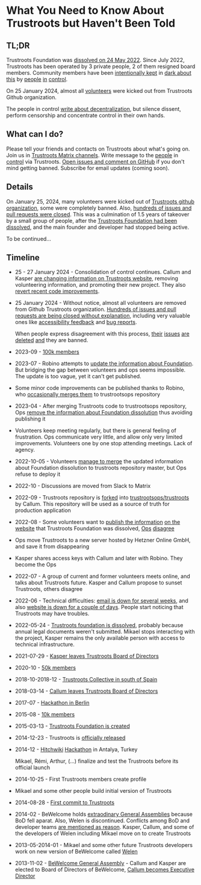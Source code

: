 # What You Need to Know About Trustroots but Haven't Been Told

## TL;DR

Trustroots Foundation was [dissolved on 24 May 2022](https://find-and-update.company-information.service.gov.uk/company/09489825). Since July 2022, Trustroots has been operated by 3 private people, 2 of them resigned board members. Community members have been [intentionally kept](https://github.com/Trustroots/trustroots/commit/1a9185bc39e437290b0d4ccc07fb08be294844ef) in [dark about this](https://github.com/Trustroots/trustroots/issues/2585) by [people](https://github.com/chmac) [in](https://github.com/guaka) [control](https://github.com/robokow).

On 25 January 2024, almost all [volunteers](https://www.trustroots.org/team) were kicked out from Trustroots Github organization.

The people in control [write about decentralization](https://github.com/trustroots/nostroots), but silence dissent, perform censorship and concentrate control in their own hands.

## What can I do?

Please tell your friends and contacts on Trustroots about what's going on. Join us in [Trustroots Matrix channels](https://matrix.to/#/#volunteers:trustrooters.org). Write message to the [people](https://www.trustroots.org/profile/chmac) in [control](https://www.trustroots.org/profile/thefriendlyhost) via Trustroots. [Open issues and comment on GitHub](https://github.com/Trustroots/trustroots) if you don't mind getting banned. Subscribe for email updates (coming soon).

## Details

On January 25, 2024, many volunteers were kicked out of [Trustroots github organization](https://github.com/Trustroots), some were completely banned. Also, [hundreds of issues and pull requests were closed](https://github.com/Trustroots/trustroots/issues?q=is%3Aclosed+closed%3A2024-01-24..2024-01-27). This was a culmination of 1.5 years of takeover by a small group of people, after the [Trustroots Foundation had been dissolved](https://find-and-update.company-information.service.gov.uk/company/09489825), and the main founder and developer had stopped being active.

To be continued&hellip;

## Timeline

- 25 - 27 January 2024 - Consolidation of control continues. Callum and Kasper [are changing information on Trustroots website](https://github.com/Trustroots/trustroots/commits/master/?since=2024-01-20&until=2024-01-30), removing volunteering information, and promoting their new project. They also [revert recent code improvements](https://github.com/Trustroots/trustroots/commit/902e0261718fcb6bff7b4c9ca2774d5f872e6187).
- 25 January 2024 - Without notice, almost all volunteers are removed from Github Trustroots organization. [Hundreds of issues and pull requests are being closed without explanation](https://github.com/Trustroots/trustroots/issues?q=closed%3A2024-01-24..2024-01-27+), including very valuable ones like [accessibility feedback](https://github.com/Trustroots/trustroots/issues/2654) and [bug reports](https://github.com/Trustroots/trustroots/issues?q=is%3Aclosed+closed%3A2024-01-24..2024-01-27+is%3Aissue+label%3Abug).

  When people express disagreement with this process, [their](https://github.com/Trustroots/trustroots/issues/2661) [issues](https://github.com/Trustroots/trustroots/issues/2662) [are](https://github.com/Trustroots/trustroots/issues/2663) [deleted](https://github.com/Trustroots/trustroots/issues/2664) [and](https://github.com/Trustroots/trustroots/issues/2667) they are banned.

- 2023-09 - [100k members](https://grafana.trustroots.org/d/000000002/members?orgId=1&from=1693519200000&to=1696111200000)
- 2023-07 - Robino attempts to [update the information about Foundation](https://github.com/Trustroots/trustroots/pull/2645). But bridging the gap between volunteers and ops seems impossible. The update is too vague, yet it can't get published.
- Some minor code improvements can be published thanks to Robino, who [occasionally merges them](https://github.com/trustrootsops/trustroots/commits/master/?author=robokow) to trustrootsops repository
- 2023-04 - After merging Trustroots code to trustrootsops repository, Ops [remove the information about Foundation dissolution](https://github.com/Trustroots/trustroots/commit/1a9185bc39e437290b0d4ccc07fb08be294844ef) thus avoiding publishing it
- Volunteers keep meeting regularly, but there is general feeling of frustration. Ops communicate very little, and allow only very limited improvements. Volunteers one by one stop attending meetings. Lack of agency.
- 2022-10-05 - Volunteers [manage to merge](https://github.com/Trustroots/trustroots/pull/2588#event-7522573117) the updated information about Foundation dissolution to trustroots repository master, but Ops refuse to deploy it
- 2022-10 - Discussions are moved from Slack to Matrix
- 2022-09 - Trustroots repository is [forked](https://github.com/chmac?tab=overview&from=2022-09-01&to=2022-09-31) into [trustrootsops/trustroots](https://github.com/trustrootsops/trustroots) by Callum. This repository will be used as a source of truth for production application
- 2022-08 - Some volunteers want to [publish the information](https://github.com/Trustroots/trustroots/issues/2585) [on the website](https://github.com/Trustroots/trustroots/issues/2588) that Trustroots Foundation was dissolved, [Ops](https://github.com/Trustroots/trustroots/issues/2585#issuecomment-1215005999) [disagree](https://github.com/Trustroots/trustroots/issues/2585#issuecomment-1269698630)
- Ops move Trustroots to a new server hosted by Hetzner Online GmbH, and save it from disappearing
- Kasper shares access keys with Callum and later with Robino. They become the Ops
- 2022-07 - A group of current and former volunteers meets online, and talks about Trustroots future. Kasper and Callum propose to sunset Trustroots, others disagree
- 2022-06 - Technical difficulties: [email is down for several weeks](https://grafana.trustroots.org/d/000000002/members?orgId=1&from=1651356000000&to=1659304800000&viewPanel=2), and also [website is down for a couple of days](https://grafana.trustroots.org/d/000000004/messages-detailed?orgId=1&from=1655676000000&to=1657404000000&viewPanel=11). People start noticing that Trustroots may have troubles.
- 2022-05-24 - [Trustroots foundation is dissolved](https://find-and-update.company-information.service.gov.uk/company/09489825), probably because annual legal documents weren't submitted. Mikael stops interacting with the project, Kasper remains the only available person with access to technical infrastructure.
- 2021-07-29 - [Kasper leaves Trustroots Board of Directors](https://find-and-update.company-information.service.gov.uk/company/09489825/filing-history)
- 2020-10 - [50k members](https://grafana.trustroots.org/d/000000002/members?orgId=1&from=1601503200000&to=1604185200000)
- 2018-10-2018-12 - [Trustroots Collective in south of Spain](https://ideas.trustroots.org/2018/08/27/iberian-collective/)
- 2018-03-14 - [Callum leaves Trustroots Board of Directors](https://find-and-update.company-information.service.gov.uk/company/09489825/filing-history)
- 2017-07 - [Hackathon in Berlin](https://x.com/freetravelshow/status/886933852408733696?s=20)
- 2015-08 - [10k members](https://grafana.trustroots.org/d/000000002/members?orgId=1&from=1438380000000&to=1441058400000)
- 2015-03-13 - [Trustroots Foundation is created](https://find-and-update.company-information.service.gov.uk/company/09489825/filing-history)
- 2014-12-23 - Trustroots is [officially released](https://ideas.trustroots.org/2014/12/23/introducing-trustroots/)
- 2014-12 - [Hitchwiki](https://hitchwiki.org/en/Hitchwiki:About) [Hackathon](https://mikaelkorpela.fi/blog/hitchwiki-hackathon-turkey/) in Antalya, Turkey

  Mikael, Rémi, Arthur, (...) finalize and test the Trustroots before its official launch

- 2014-10-25 - First Trustroots members create profile
- Mikael and some other people build initial version of Trustroots
- 2014-08-28 - [First commit to Trustroots](https://github.com/trustroots/trustroots/commit/0665395d5c5e67537)
- 2014-02 - BeWelcome holds [extraodinary General Assemblies](https://www.bevolunteer.org/wp-content/uploads/2014/03/2014_eGA1_Minutes.pdf) because BoD fell aparat. Also, Welen is discontinued. Conflicts among BoD and developer teams [are mentioned as reason](https://www.bevolunteer.org/wp-content/uploads/2018/02/History_06-2017_Version2.pdf). Kasper, Callum, and some of the developers of Welen including Mikael move on to create Trustroots
- 2013-05-2014-01 - Mikael and some other future Trustroots developers work on new version of BeWelcome called [Welen](https://gitorious.org/welen/welen)
- 2013-11-02 - [BeWelcome General Assembly](https://www.bevolunteer.org/wp-content/uploads/2013/12/2013_GA_Minutes.pdf) - Callum and Kasper are elected to Board of Directors of BeWelcome, [Callum becomes Executive Director](https://www.bewelcome.org/wiki/BoD%202013-2014)
